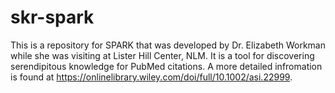 # skr-spark
This is a repository for SPARK that was developed by Dr. Elizabeth Workman while she was visiting at Lister Hill Center, NLM. 
It is a tool for discovering serendipitous knowledge for PubMed citations. A more detailed infromation is found at https://onlinelibrary.wiley.com/doi/full/10.1002/asi.22999.
